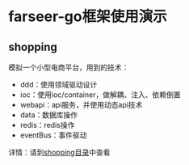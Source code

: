 # farseer-go框架使用演示

## shopping

模拟一个小型电商平台，用到的技术：
* ddd：使用领域驱动设计
* ioc：使用ioc/container，做解耦、注入、依赖倒置
* webapi：api服务，并使用动态api技术
* data：数据库操作
* redis：redis操作
* eventBus：事件驱动

详情：请到[shopping目录](./shopping)中查看